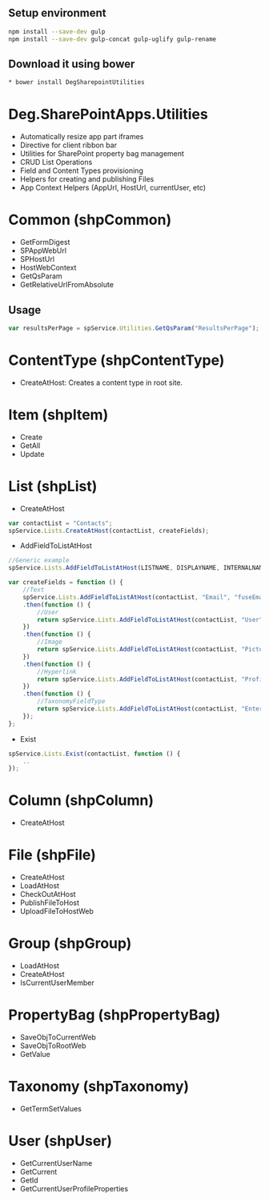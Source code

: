 ## Setup environment

```bash
npm install --save-dev gulp
npm install --save-dev gulp-concat gulp-uglify gulp-rename
```

## Download it using bower

```bash
* bower install DegSharepointUtilities
```

# Deg.SharePointApps.Utilities
* Automatically resize app part iframes
* Directive for client ribbon bar
* Utilities for SharePoint property bag management
* CRUD List Operations
* Field and Content Types provisioning
* Helpers for creating and publishing Files
* App Context Helpers (AppUrl, HostUrl, currentUser, etc)


# Common (shpCommon)
* GetFormDigest
* SPAppWebUrl
* SPHostUrl
* HostWebContext
* GetQsParam
* GetRelativeUrlFromAbsolute

## Usage

```js
var resultsPerPage = spService.Utilities.GetQsParam("ResultsPerPage");
```


# ContentType (shpContentType)
* CreateAtHost: Creates a content type in root site.

# Item (shpItem)
* Create
* GetAll
* Update

# List (shpList)
* CreateAtHost
```js
var contactList = "Contacts";
spService.Lists.CreateAtHost(contactList, createFields);
```
* AddFieldToListAtHost
```js
//Generic example
spService.Lists.AddFieldToListAtHost(LISTNAME, DISPLAYNAME, INTERNALNAME, bool:REQUIRED, TYPE, FIELD EXTRA, function:CALLBACK)

var createFields = function () {
	//Text
    spService.Lists.AddFieldToListAtHost(contactList, "Email", "fuseEmail", false, "Text", "", null)
    .then(function () {
    	//User
        return spService.Lists.AddFieldToListAtHost(contactList, "User", "fuseUser", false, "User", "", null);
    })
    .then(function () {
    	//Image
        return spService.Lists.AddFieldToListAtHost(contactList, "Picture", "fusePic", false, "URL", "Image", null);
    })
    .then(function () {
    	//Hyperlink
        return spService.Lists.AddFieldToListAtHost(contactList, "Profile Page", "fuseLink", false, "URL", "Hyperlink", null);
    })
    .then(function () {
    	//TaxonomyFieldType
        return spService.Lists.AddFieldToListAtHost(contactList, "Enterprise Keywords", "TaxKeyword", false, "TaxonomyFieldType", null, null);
    });
};
```
* Exist
```js
spService.Lists.Exist(contactList, function () {
    ..
});
```

# Column (shpColumn)
* CreateAtHost

# File (shpFile)
* CreateAtHost
* LoadAtHost
* CheckOutAtHost
* PublishFileToHost
* UploadFileToHostWeb

# Group (shpGroup)
* LoadAtHost
* CreateAtHost
* IsCurrentUserMember

# PropertyBag (shpPropertyBag)
* SaveObjToCurrentWeb
* SaveObjToRootWeb
* GetValue

# Taxonomy (shpTaxonomy)
* GetTermSetValues

# User (shpUser)
* GetCurrentUserName
* GetCurrent
* GetId
* GetCurrentUserProfileProperties

